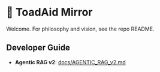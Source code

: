 # 🐸 ToadAid Mirror

Welcome. For philosophy and vision, see the repo README.

## Developer Guide
- **Agentic RAG v2**: [docs/AGENTIC_RAG_v2.md](./AGENTIC_RAG_v2.md)

